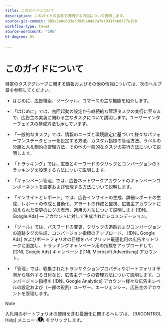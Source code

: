 ```yaml
---
title: このガイドについて
description: このガイドの各章で説明する内容について説明します。
source-git-commit: 0b5a3e0e633e5d93ba048da7e4931f4bd777e1b0
workflow-type: tm+mt
source-wordcount: '295'
ht-degree: 0%

---
```


# このガイドについて

特定のタスクグループに関する情報およびその他の情報については、次のヘルプ章を参照してください。

* はじめに、広告検索、ソーシャル、コマースの主な機能を紹介します。

* 「はじめに」では、初回起動の設定から継続的な管理タスクの実行に至るまで、広告主の実装に関わる主なタスクについて説明します。ユーザーインターフェイスの構成方法も示しています。

* 「一般的なタスク」では、情報のニーズと環境設定に基づいて様々なパフォーマンスデータビューを設定する方法、カスタム指標の管理方法、ラベルの分類と入札制約の管理方法、その他の一般的なタスクの実行方法について説明します。

* 「トラッキング」では、広告とキーワードのクリックとコンバージョンのトラッキングを設定する方法について説明します。

* 「キャンペーン管理」では、広告ネットワークアカウントのキャンペーンコンポーネントを設定および管理する方法について説明します。

* 「インサイトとレポート」では、広告インサイトの生成、詳細レポートの生成、レポートの作成と自動化、アラートの作成と監視、広告主アカウントに加えられた変更のログの表示、適用の方法について説明します [!DNL Google Ads] — アカウントに対して生成されたレコメンデーション。

* 「ツール」では、パスワードの変更、クリックの追跡およびコンバージョンの追跡タグの生成、コンバージョン指標のアップロード、 [!DNL Google Ads] およびポートフォリオの目標をハイブリッド最適化用の広告ネットワークに追加し、トラッキングキャンペーン用の指標をアップロードして、 [!DNL Google Ads] キャンペーン [!DNL Microsoft Advertising] アカウント。

* 「管理」では、収集されたトランザクションプロパティやポートフォリオ予測から除外する日付など、広告主データの管理方法について説明します。コンバージョン指標を [!DNL Google Analytics] アカウント様々な広告主レベルの設定および（一部の役割）ユーザー、エージェンシー、広告主のアカウントを管理します。

>[!NOTE]
>
>入札用のポートフォリオの使用を含む最適化に関するヘルプは、 [!UICONTROL Help] メニュー (![ヘルプメニュー](/help/search-social-commerce/assets/help-main-menu.png "ヘルプメニュー")) をクリックします。
